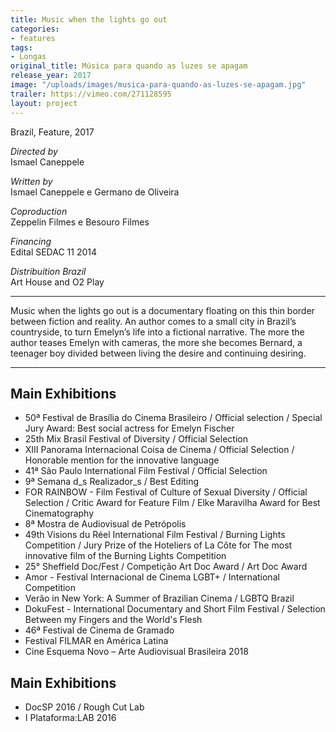 ```yaml
---
title: Music when the lights go out
categories:
- features
tags:
- Longas
original_title: Música para quando as luzes se apagam
release_year: 2017
image: "/uploads/images/musica-para-quando-as-luzes-se-apagam.jpg"
trailer: https://vimeo.com/271128595
layout: project
---
```


Brazil, Feature, 2017

_Directed by_  
Ismael Caneppele

_Written by_  
Ismael Caneppele e Germano de Oliveira

_Coproduction_  
Zeppelin Filmes e Besouro Filmes

_Financing_  
Edital SEDAC 11 2014

_Distribuition Brazil_  
Art House and O2 Play

---

Music when the lights go out is a documentary floating on this thin border between fiction and reality. An author comes to a small city in Brazil’s countryside, to turn Emelyn’s life into a fictional narrative. The more the author teases Emelyn with cameras, the more she becomes Bernard, a teenager boy divided between living the desire and continuing desiring.

---

## Main Exhibitions

- 50ª Festival de Brasília do Cinema Brasileiro / Official selection / Special Jury Award: Best social actress for Emelyn Fischer
- 25th Mix Brasil Festival of Diversity / Official Selection
- XIII Panorama Internacional Coisa de Cinema / Official Selection / Honorable mention for the innovative language
- 41ª São Paulo International Film Festival / Official Selection
- 9ª Semana d_s Realizador_s / Best Editing
- FOR RAINBOW - Film Festival of Culture of Sexual Diversity / Official Selection / Critic Award for Feature Film / Elke Maravilha Award for Best Cinematography
- 8ª Mostra de Audiovisual de Petrópolis
- 49th Visions du Réel International Film Festival / Burning Lights Competition / Jury Prize of the Hoteliers of La Côte for The most innovative film of the Burning Lights Competition
- 25° Sheffield Doc/Fest / Competição Art Doc Award / Art Doc Award
- Amor - Festival Internacional de Cinema LGBT+ / International Competition
- Verão in New York: A Summer of Brazilian Cinema / LGBTQ Brazil
- DokuFest - International Documentary and Short Film Festival / Selection Between my Fingers and the World's Flesh
- 46ª Festival de Cinema de Gramado
- Festival FILMAR en América Latina
- Cine Esquema Novo – Arte Audiovisual Brasileira 2018

## Main Exhibitions

- DocSP 2016 / Rough Cut Lab
- I Plataforma:LAB 2016
